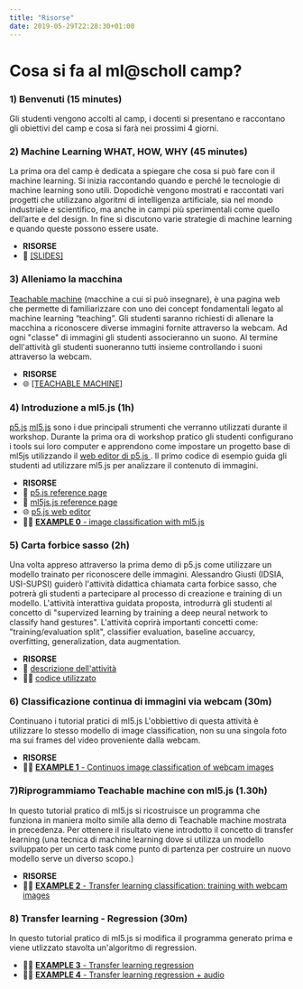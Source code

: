 ```yaml
---
title: "Risorse"
date: 2019-05-29T22:28:30+01:00
---
```


# Cosa si fa al ml@scholl camp?

### 1) Benvenuti (15 minutes)
Gli studenti vengono accolti al camp, i docenti si presentano e raccontano gli obiettivi del camp e cosa si farà nei prossimi 4 giorni.

### 2) Machine Learning WHAT, HOW, WHY (45 minutes)
La prima ora del camp è dedicata a spiegare che cosa si può fare con il machine learning.
Si inizia raccontando quando e perché le tecnologie di machine learning sono utili.
Dopodichè vengono mostrati e raccontati vari progetti che utilizzano algoritmi di intelligenza artificiale, sia nel mondo industriale e scientifico, ma anche in campi più sperimentali come quello dell’arte e del design.
In fine si discutono varie strategie di machine learning e quando queste possono essere usate.

- **RISORSE**
- 📖 [[SLIDES]](https://docs.google.com/presentation/d/1y0v19tApolSNb8qT6R_xuB5IoO96Lw9n4PFMs0ovnAc/edit?usp=sharing)

### 3) Alleniamo la macchina
[Teachable machine](https://teachablemachine.withgoogle.com/) (macchine a cui si può insegnare), è una pagina web che permette di familiarizzare con uno dei concept fondamentali legato al machine learning “teaching”.
Gli studenti saranno richiesti di allenare la macchina a riconoscere diverse immagini fornite attraverso la webcam. Ad ogni "classe" di immagini gli studenti associeranno un suono. Al termine dell'attività gli studenti suoneranno tutti insieme controllando i suoni attraverso la webcam.

- **RISORSE**
- 🌐 [[TEACHABLE MACHINE]](https://teachablemachine.withgoogle.com/)

### 4) Introduzione a ml5.js (1h)
[p5.js](https://p5js.org/) [ml5.js](https://ml5js.org/) sono i due principali strumenti che verranno utilizzati durante il workshop.
Durante la prima ora di workshop pratico gli studenti configurano i tools sui loro computer e apprendono come impostare un progetto base di ml5js utilizzando il [web editor di p5.js ](https://editor.p5js.org).
Il primo codice di esempio guida gli studenti ad utilizzare ml5.js per analizzare il contenuto di immagini.

- **RISORSE**
- 📖 [p5.js reference page](https://p5js.org/reference)
- 📖 [ml5js.js reference page](https://ml5js.org/reference/)
- 🌐 [p5.js web editor](https://editor.p5js.org)
- 👨‍💻 [**EXAMPLE 0** - image classification with ml5.js](https://editor.p5js.org/10r3n20/sketches/tOXHdAv01)

### 5) Carta forbice sasso (2h)
Una volta appreso attraverso la prima demo di p5.js come utilizzare un modello trainato per riconoscere delle immagini.
Alessandro Giusti (IDSIA, USI-SUPSI) guiderò l'attività didattica chiamata carta forbice sasso, che potrerà gli studenti a partecipare al processo di creazione e training di un modello.
L'attività interattiva guidata proposta, introdurrà gli studenti al concetto di "supervized learning by training a deep neural network to classify hand gestures".
L'attività coprirà importanti concetti come: "training/evaluation split", classifier evaluation, baseline accuarcy, overfitting, generalization, data augmentation.

- **RISORSE**
- 📖 [descrizione dell'attività](https://github.com/alessandro-giusti/rock-paper-scissors/blob/master/EAAI%20Paper.pdf)
- 👨‍💻 [codice utilizzato](https://github.com/alessandro-giusti/rock-paper-scissors)

### 6) Classificazione continua di immagini via webcam (30m)
Continuano i tutorial pratici di ml5.js
L'obbiettivo di questa attività è utilizzare lo stesso modello di image classification, non su una singola foto ma sui frames del video proveniente dalla webcam.

- **RISORSE**
- 👨‍💻 [**EXAMPLE 1** - Continuos image classification of webcam images](https://editor.p5js.org/10r3n20/sketches/ZtigL9CSe)

### 7)Riprogrammiamo Teachable machine con ml5.js  (1.30h)
In questo tutorial pratico di ml5.js si ricostruisce un programma che funziona in maniera molto simile alla demo di Teachable machine mostrata in precedenza. Per ottenere il risultato viene introdotto il concetto di transfer learning (una tecnica di machine learning dove si utilizza un modello sviluppato per un certo task come punto di partenza per costruire un nuovo modello serve un diverso scopo.)

- **RISORSE**
- 👨‍💻 [**EXAMPLE 2** - Transfer learning classification: training with webcam images](https://editor.p5js.org/10r3n20/sketches/786J5eA6j)

### 8) Transfer learning - Regression  (30m)
In questo tutorial pratico di ml5.js si modifica il programma generato prima e viene utlizzato stavolta un'algoritmo di regression.
- 👨‍💻 [**EXAMPLE 3** - Transfer learning regression](https://editor.p5js.org/10r3n20/sketches/Ij0noQGNB)
- 👨‍💻 [**EXAMPLE 4** - Transfer learning regression + audio](https://editor.p5js.org/10r3n20/sketches/XwkYWe3gA)
